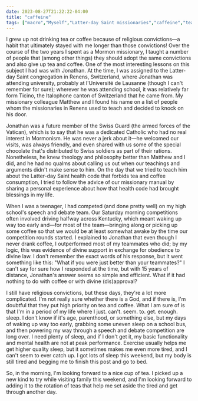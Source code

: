 ```yaml
---
date: 2023-08-27T21:22:22-04:00
title: "caffeine"
tags: ["macro","Myself","Latter-day Saint missionaries","caffeine","tea","coffee","faith transition","Switzerland","UNIL","Mormonism","Word of Wisdom","Kentucky","parenting","Renens"]
---
```

I grew up not drinking tea or coffee because of religious convictions—a habit that ultimately stayed with me longer than those convictions! Over the course of the two years I spent as a Mormon missionary, I taught a number of people that (among other things) they should adopt the same convictions and also give up tea and coffee. One of the most interesting lessons on this subject I had was with Jonathan. At the time, I was assigned to the Latter-day Saint congregation in Renens, Switzerland, where Jonathan was attending university, probably at l'Université de Lausanne (though I can't remember for sure); wherever he was attending school, it was relatively far form Ticino, the Italophone canton of Switzerland that he came from. My missionary colleague Matthew and I found his name on a list of people whom the missionaries in Renens used to teach and decided to knock on his door. 

Jonathan was a future member of the Swiss Guard (the armed forces of the Vatican), which is to say that he was a dedicated Catholic who had no real interest in Mormonism. He was never a jerk about it—he welcomed our visits, was always friendly, and even shared with us some of the special chocolate that's distributed to Swiss soldiers as part of their rations. Nonetheless, he knew theology and philosophy better than Matthew and I did, and he had no qualms about calling us out when our teachings and arguments didn't make sense to him. On the day that we tried to teach him about the Latter-day Saint health code that forbids tea and coffee consumption, I tried to follow the advice of our missionary manual by sharing a personal experience about how that health code had brought blessings in my life.

When I was a teenager, I had competed (and done pretty well) on my high school's speech and debate team. Our Saturday morning competitions often involved driving halfway across Kentucky, which meant waking up way too early and—for most of the team—bringing along or picking up some coffee so that we would be at least somewhat awake by the time our competition rounds started. I explained to Jonathan that even though I never drank coffee, I outperformed most of my teammates who did; by my logic, this was evidence of divine support in exchange for obedience to divine law. I don't remember the exact words of his response, but it went something like this: "What if you were just better than your teammates?" I can't say for sure how I responded at the time, but with 15 years of distance, Jonathan's answer seems so simple and efficient. What if it had nothing to do with coffee or with divine (dis)approval?

I still have religious convictions, but these days, they're a lot more complicated. I'm not really sure whether there is a God, and if there is, I'm doubtful that they put high priority on tea and coffee. What I am sure of is that I'm in a period of my life where I just. can't. seem. to. get. enough. sleep. I don't know if it's age, parenthood, or something else, but my days of waking up way too early, grabbing some uneven sleep on a school bus, and then powering my way through a speech and debate competition are long over. I need plenty of sleep, and if I don't get it, my basic functionality and mental health are not at peak performance. Exercise usually helps me get higher quality sleep, but  it sometimes makes me even more tired, and I can't seem to ever catch up. I got lots of sleep this weekend, but my body is still tired and begging me to finish this post and go to bed.

So, in the morning, I'm looking forward to a nice cup of tea. I picked up a new kind to try while visiting family this weekend, and I'm looking forward to adding it to the rotation of teas that help me set aside the tired and get through another day.
